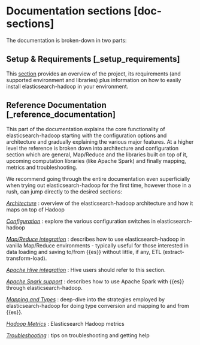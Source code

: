 # Documentation sections [doc-sections]

The documentation is broken-down in two parts:

## Setup & Requirements [_setup_requirements]

This [section](elasticsearch-hadoop://docs/reference/ingestion-tools/elasticsearch-hadoop/key-features.md) provides an overview of the project, its requirements (and supported environment and libraries) plus information on how to easily install elasticsearch-hadoop in your environment.


## Reference Documentation [_reference_documentation]

This part of the documentation explains the core functionality of elasticsearch-hadoop starting with the configuration options and architecture and gradually explaining the various major features. At a higher level the reference is broken down into architecture and configuration section which are general, Map/Reduce and the libraries built on top of it, upcoming computation libraries (like Apache Spark) and finally mapping, metrics and troubleshooting.

We recommend going through the entire documentation even superficially when trying out elasticsearch-hadoop for the first time, however those in a rush, can jump directly to the desired sections:

[*Architecture*](elasticsearch-hadoop://docs/reference/ingestion-tools/elasticsearch-hadoop/architecture.md)
:   overview of the elasticsearch-hadoop architecture and how it maps on top of Hadoop

[*Configuration*](elasticsearch-hadoop://docs/reference/ingestion-tools/elasticsearch-hadoop/configuration.md)
:   explore the various configuration switches in elasticsearch-hadoop

[*Map/Reduce integration*](elasticsearch-hadoop://docs/reference/ingestion-tools/elasticsearch-hadoop/mapreduce-integration.md)
:   describes how to use elasticsearch-hadoop in vanilla Map/Reduce environments - typically useful for those interested in data loading and saving to/from {{es}} without little, if any, ETL (extract-transform-load).

[*Apache Hive integration*](elasticsearch-hadoop://docs/reference/ingestion-tools/elasticsearch-hadoop/apache-hive-integration.md)
:   Hive users should refer to this section.

[*Apache Spark support*](elasticsearch-hadoop://docs/reference/ingestion-tools/elasticsearch-hadoop/apachhe-spark-support.md)
:   describes how to use Apache Spark with {{es}} through elasticsearch-hadoop.

[*Mapping and Types*](elasticsearch-hadoop://docs/reference/ingestion-tools/elasticsearch-hadoop/mapping-types.md)
:   deep-dive into the strategies employed by elasticsearch-hadoop for doing type conversion and mapping to and from {{es}}.

[*Hadoop Metrics*](elasticsearch-hadoop://docs/reference/ingestion-tools/elasticsearch-hadoop/hadoop-metrics.md)
:   Elasticsearch Hadoop metrics

[*Troubleshooting*](/troubleshoot/elasticsearch/elasticsearch-hadoop/elasticsearch-for-apache-hadoop.md)
:   tips on troubleshooting and getting help


